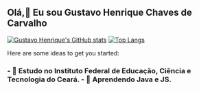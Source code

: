 ## Olá,👋 Eu sou Gustavo Henrique Chaves de Carvalho

[![Gustavo Henrique's GitHub stats](https://github-readme-stats.vercel.app/api?username=GustavoHenrique07&hide=issues&icons=true&theme=tokyonight)](https://github.com/GustavoHenrique07/github-readme-stats)
[![Top Langs](https://github-readme-stats.vercel.app/api/top-langs/?username=GustavoHenrique07&layout=compact&theme=tokyonight)](https://github.com/GustavoHenrique07/github-readme-stats)

  Here are some ideas to get you started:
<h3>
- 🔭 Estudo no Instituto Federal de Educação, Ciência e Tecnologia do Ceará.
- 🌱 Aprendendo Java e JS.
</h3>



